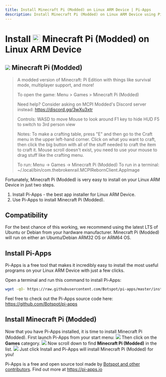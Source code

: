 ```yaml
---
title: Install Minecraft Pi (Modded) on Linux ARM Device | Pi-Apps
description: Install Minecraft Pi (Modded) on Linux ARM Device using Pi-Apps
---
```

<div class="simple-install-content content">

# Install <img src="/img/app-icons/Minecraft Pi (Modded)/icon-64.png" height=24> Minecraft Pi (Modded) on Linux ARM Device

## <img src="/img/app-icons/Minecraft Pi (Modded)/icon-64.png"> Minecraft Pi (Modded)
> A modded version of Minecraft: Pi Edition with things like survival mode, multiplayer support, and more!
> 
> To open the game: Menu > Games > Minecraft Pi (Modded)
> 
> Need help? Consider asking on MCPI Modded's Discord server instead: https://discord.gg/3wXu3xtr
> 
> Controls:
> WASD to move
> Mouse to look around
> F1 key to hide HUD
> F5 to switch to 3rd person view
> 
> Notes:
> To make a crafting table, press "E" and then go to the Craft menu in the upper left-hand corner. Click on what you want to craft, then click the big button with all of the stuff needed to craft the item to craft it.
> Mouse scroll doesn't exist, you need to use your mouse to drag stuff like the crafting menu.
> 
> To run: Menu -> Games -> Minecraft Pi (Modded)
> To run in a terminal: ~/.local/bin/com.thebrokenrail.MCPIRebornClient.AppImage

Fortunately, Minecraft Pi (Modded) is very easy to install on your Linux ARM Device in just two steps.
1. Install Pi-Apps - the best app installer for Linux ARM Device.
2. Use Pi-Apps to install Minecraft Pi (Modded).
</div>
<div class="simple-install-content content">

## Compatibility
For the best chance of this working, we recommend using the latest LTS of Ubuntu or Debian from your hardware manufacturer.
Minecraft Pi (Modded) will run on either an Ubuntu/Debian ARM32 OS or ARM64 OS.
</div>
<div class="simple-install-content content">

## Install Pi-Apps

Pi-Apps is a free tool that makes it incredibly easy to install the most useful programs on your Linux ARM Device with just a few clicks.

Open a terminal and run this command to install Pi-Apps:
```bash
wget -qO- https://raw.githubusercontent.com/Botspot/pi-apps/master/install | bash
```
Feel free to check out the Pi-Apps source code here: https://github.com/Botspot/pi-apps
</div>
<div class="simple-install-content content">

## Install Minecraft Pi (Modded)

Now that you have Pi-Apps installed, it is time to install Minecraft Pi (Modded).
First launch Pi-Apps from your start menu:
<img src="/img/start-menu.png">
Then click on the <b>Games</b> category.
<img src="/img/category-selections/Games.png">
Now scroll down to find <b>Minecraft Pi (Modded)</b> in the list.
<img src="/img/app-icons/Minecraft Pi (Modded)/app-selection.png">
Just click Install and Pi-Apps will install Minecraft Pi (Modded) for you!
</div>
<div class="simple-install-content content">

Pi-Apps is a free and open source tool made by [Botspot and other contributors](/about/#contributors). Find out more at https://pi-apps.io
</div>
